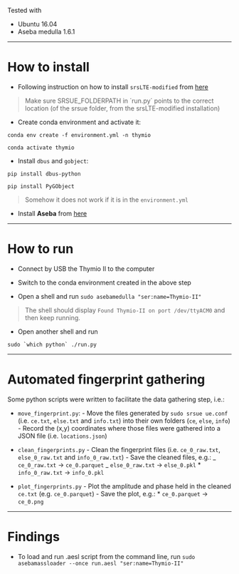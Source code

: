 Tested with

-   Ubuntu 16.04
-   Aseba medulla 1.6.1

---

# How to install

-   Following instruction on how to install `srsLTE-modified` from [here](https://github.com/arthurgassner/srsLTE-modified)

> Make sure SRSUE_FOLDERPATH in ´run.py´ points to the correct location (of the srsue folder, from the srsLTE-modified installation)

-   Create conda environment and activate it:

`conda env create -f environment.yml -n thymio`

`conda activate thymio`

-   Install `dbus` and `gobject`:

`pip install dbus-python`

`pip install PyGObject`

> Somehow it does not work if it is in the `environment.yml`

-   Install **Aseba** from [here](http://wiki.thymio.org/en:linuxinstall)

---

# How to run

-   Connect by USB the Thymio II to the computer

-   Switch to the conda environment created in the above step

-   Open a shell and run `sudo asebamedulla "ser:name=Thymio-II"`

> The shell should display `Found Thymio-II on port /dev/ttyACM0` and then keep running.

-   Open another shell and run

```
sudo `which python` ./run.py
```

---

# Automated fingerprint gathering

Some python scripts were written to facilitate the data gathering step, i.e.:

-   `move_fingerprint.py`: - Move the files generated by `sudo srsue ue.conf` (i.e. `ce.txt`, `else.txt` and `info.txt`) into their own folders (`ce`, `else`, `info`) - Record the (x,y) coordinates where those files were gathered into a JSON file (i.e. `locations.json`)

*   `clean_fingerprints.py` - Clean the fingerprint files (i.e. `ce_0_raw.txt`, `else_0_raw.txt` and `info_0_raw.txt`) - Save the cleaned files, e.g.:
    _ `ce_0_raw.txt` -> `ce_0.parquet`
    _ `else_0_raw.txt` -> `else_0.pkl` \* `info_0_raw.txt` -> `info_0.pkl`

-   `plot_fingerprints.py` - Plot the amplitude and phase held in the cleaned `ce.txt` (e.g. `ce_0.parquet`) - Save the plot, e.g.: \* `ce_0.parquet` -> `ce_0.png`

---

# Findings

-   To load and run .aesl script from the command line, run `sudo asebamassloader --once run.aesl "ser:name=Thymio-II"`
